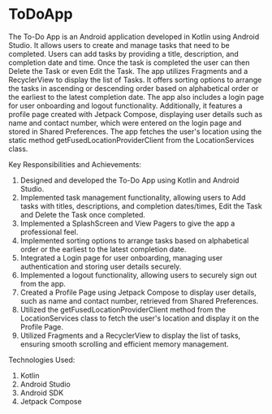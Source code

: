 # ToDoApp

The To-Do App is an Android application developed in Kotlin using Android Studio. It allows users to create and manage tasks that need to be completed. Users can add tasks by providing a title, description, and completion date and time. Once the task is completed the user can then Delete the Task or even Edit the Task. The app utilizes Fragments and a RecyclerView to display the list of Tasks. It offers sorting options to arrange the tasks in ascending or descending order based on alphabetical order or the earliest to the latest completion date. The app also includes a login page for user onboarding and logout functionality. Additionally, it features a profile page created with Jetpack Compose, displaying user details such as name and contact number, which were entered on the login page and stored in Shared Preferences. The app fetches the user's location using the static method getFusedLocationProviderClient from the LocationServices class.

Key Responsibilities and Achievements:

1. Designed and developed the To-Do App using Kotlin and Android Studio.
2. Implemented task management functionality, allowing users to Add tasks with titles, descriptions, and completion dates/times, Edit the Task and Delete the Task once completed.
3. Implemented a SplashScreen and View Pagers to give the app a professional feel.
4. Implemented sorting options to arrange tasks based on alphabetical order or the earliest to the latest completion date.
5. Integrated a Login page for user onboarding, managing user authentication and storing user details securely.
6. Implemented a logout functionality, allowing users to securely sign out from the app.
7. Created a Profile Page using Jetpack Compose to display user details, such as name and contact number, retrieved from Shared Preferences.
8. Utilized the getFusedLocationProviderClient method from the LocationServices class to fetch the user's location and display it on the Profile Page.
9. Utilized Fragments and a RecyclerView to display the list of tasks, ensuring smooth scrolling and efficient memory management.

Technologies Used:

1. Kotlin
2. Android Studio
3. Android SDK
4. Jetpack Compose

